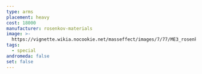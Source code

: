 ```yaml
---
type: arms
placement: heavy
cost: 18000
manufacturer: rosenkov-materials
image: >-
  https://vignette.wikia.nocookie.net/masseffect/images/7/77/ME3_rosenkov_materials_arms.png/revision/latest/scale-to-width-down/130?cb=20120311003643
tags:
  - special
andromeda: false
set: false
---
```

